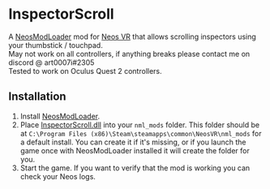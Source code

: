 # InspectorScroll

A [NeosModLoader](https://github.com/zkxs/NeosModLoader) mod for [Neos VR](https://neos.com/) that allows scrolling inspectors using your thumbstick / touchpad.<br>
May not work on all controllers, if anything breaks please contact me on discord @ art0007i#2305<br>
Tested to work on Oculus Quest 2 controllers.

## Installation
1. Install [NeosModLoader](https://github.com/zkxs/NeosModLoader).
1. Place [InspectorScroll.dll](https://github.com/art0007i/InspectorScroll/releases/latest/download/InspectorScroll.dll) into your `nml_mods` folder. This folder should be at `C:\Program Files (x86)\Steam\steamapps\common\NeosVR\nml_mods` for a default install. You can create it if it's missing, or if you launch the game once with NeosModLoader installed it will create the folder for you.
1. Start the game. If you want to verify that the mod is working you can check your Neos logs.
